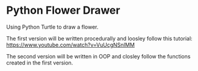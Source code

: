 # Python Flower Drawer

Using Python Turtle to draw a flower. 

The first version will be written procedurally and loosley follow this tutorial: <br />
https://www.youtube.com/watch?v=VuUcgNSnIMM

The second version will be written in OOP and closley follow the functions created in the first version. 


